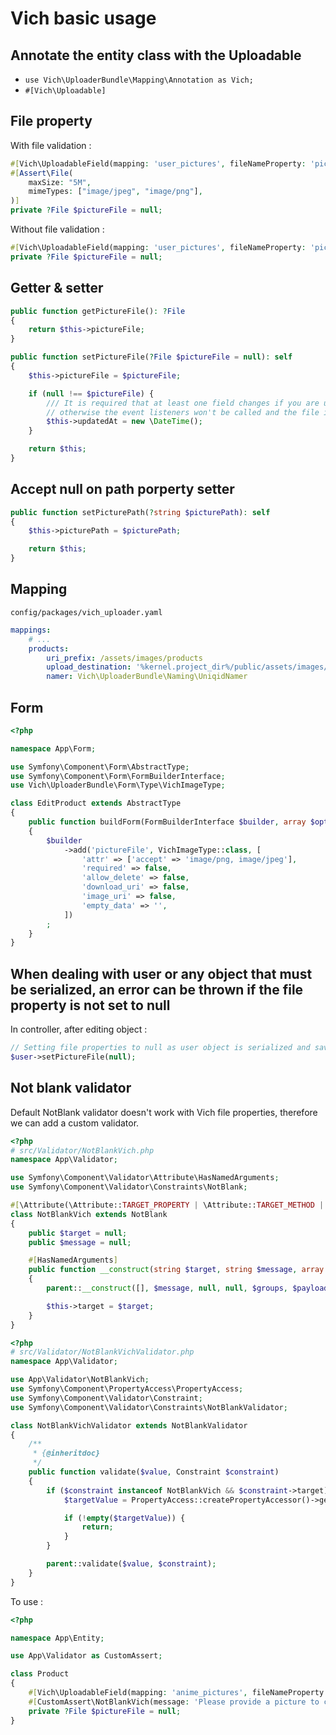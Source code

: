 # Vich basic usage

## Annotate the entity class with the Uploadable

- `use Vich\UploaderBundle\Mapping\Annotation as Vich;`
- `#[Vich\Uploadable]`

## File property

With file validation :

```php
#[Vich\UploadableField(mapping: 'user_pictures', fileNameProperty: 'picturePath')]
#[Assert\File(
    maxSize: "5M",
    mimeTypes: ["image/jpeg", "image/png"],
)]
private ?File $pictureFile = null;
```

Without file validation :

```php
#[Vich\UploadableField(mapping: 'user_pictures', fileNameProperty: 'picturePath')]
private ?File $pictureFile = null;
```

## Getter & setter

```php
public function getPictureFile(): ?File
{
    return $this->pictureFile;
}

public function setPictureFile(?File $pictureFile = null): self
{
    $this->pictureFile = $pictureFile;

    if (null !== $pictureFile) {
        /// It is required that at least one field changes if you are using doctrine
        // otherwise the event listeners won't be called and the file is lost
        $this->updatedAt = new \DateTime();
    }

    return $this;
}
```

## Accept null on path porperty setter

```php
public function setPicturePath(?string $picturePath): self
{
    $this->picturePath = $picturePath;

    return $this;
}
```

## Mapping

`config/packages/vich_uploader.yaml`

```yaml
mappings:
    # ...
    products:
        uri_prefix: /assets/images/products
        upload_destination: '%kernel.project_dir%/public/assets/images/products'
        namer: Vich\UploaderBundle\Naming\UniqidNamer
```

## Form

```php
<?php

namespace App\Form;

use Symfony\Component\Form\AbstractType;
use Symfony\Component\Form\FormBuilderInterface;
use Vich\UploaderBundle\Form\Type\VichImageType;

class EditProduct extends AbstractType
{
    public function buildForm(FormBuilderInterface $builder, array $options): void
    {
        $builder
            ->add('pictureFile', VichImageType::class, [
                'attr' => ['accept' => 'image/png, image/jpeg'],
                'required' => false,
                'allow_delete' => false,
                'download_uri' => false,
                'image_uri' => false,
                'empty_data' => '',
            ])
        ;
    }
}
```

## When dealing with user or any object that must be serialized, an error can be thrown if the file property is not set to null

In controller, after editing object :

```php
// Setting file properties to null as user object is serialized and saved in the session (a File is not serializable)
$user->setPictureFile(null);
```

## Not blank validator

Default NotBlank validator doesn't work with Vich file properties, therefore we can add a custom validator.

```php
<?php
# src/Validator/NotBlankVich.php
namespace App\Validator;

use Symfony\Component\Validator\Attribute\HasNamedArguments;
use Symfony\Component\Validator\Constraints\NotBlank;

#[\Attribute(\Attribute::TARGET_PROPERTY | \Attribute::TARGET_METHOD | \Attribute::IS_REPEATABLE)]
class NotBlankVich extends NotBlank
{
    public $target = null;
    public $message = null;

    #[HasNamedArguments]
    public function __construct(string $target, string $message, array $groups = null, mixed $payload = null)
    {
        parent::__construct([], $message, null, null, $groups, $payload);

        $this->target = $target;
    }
}
```

```php
<?php
# src/Validator/NotBlankVichValidator.php
namespace App\Validator;

use App\Validator\NotBlankVich;
use Symfony\Component\PropertyAccess\PropertyAccess;
use Symfony\Component\Validator\Constraint;
use Symfony\Component\Validator\Constraints\NotBlankValidator;

class NotBlankVichValidator extends NotBlankValidator
{
    /**
     * {@inheritdoc}
     */
    public function validate($value, Constraint $constraint)
    {
        if ($constraint instanceof NotBlankVich && $constraint->target) {
            $targetValue = PropertyAccess::createPropertyAccessor()->getValue($this->context->getObject(), $constraint->target);

            if (!empty($targetValue)) {
                return;
            }
        }

        parent::validate($value, $constraint);
    }
}
```

To use :

```php
<?php

namespace App\Entity;

use App\Validator as CustomAssert;

class Product
{
    #[Vich\UploadableField(mapping: 'anime_pictures', fileNameProperty: 'picturePath')]
    #[CustomAssert\NotBlankVich(message: 'Please provide a picture to create a anime.', target: 'picturePath')]
    private ?File $pictureFile = null;
}
```

